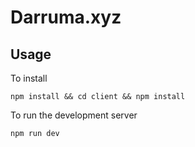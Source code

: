 # Darruma.xyz

## Usage

To install 

```
npm install && cd client && npm install
```

To run the development server

```
npm run dev
```

